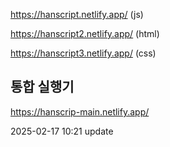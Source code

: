 https://hanscript.netlify.app/ (js)

https://hanscript2.netlify.app/ (html)

https://hanscript3.netlify.app/ (css)

## 통합 실행기
https://hanscrip-main.netlify.app/

2025-02-17 10:21 update
